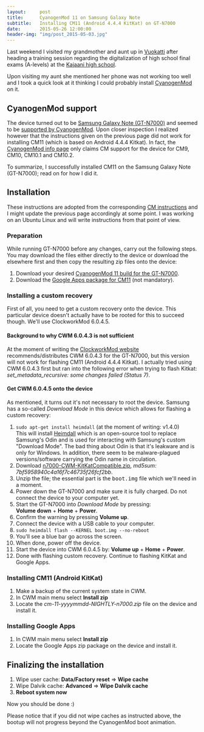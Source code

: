 ```yaml
---
layout:     post
title:      CyanogenMod 11 on Samsung Galaxy Note
subtitle:   Installing CM11 (Android 4.4.4 KitKat) on GT-N7000
date:       2015-05-26 12:00:00
header-img: "img/post_2015-05-03.jpg"
---
```


Last weekend I visited my grandmother and aunt up in [Vuokatti][vuokatti] after heading a training session regarding the digitalization of high school final exams (A-levels) at the [Kajaani high school][kajaani-hs].

Upon visiting my aunt she mentioned her phone was not working too well and I took a quick look at it thinking I could probably install [CyanogenMod][cm] on it.

## CyanogenMod support

The device turned out to be [Samsung Galaxy Note (GT-N7000)][gt-n7000] and seemed to be [supported by CyanogenMod][cm-support]. Upon closer inspection I realized however that the instructions given on the previous page did not work for installing CM11 (which is based on Android 4.4.4 Kitkat). In fact, the [CyanogenMod info page][cm-n7000-info] only claims CM support for the device for CM9, CM10, CM10.1 and CM10.2.

To summarize, I successfully installed CM11 on the Samsung Galaxy Note (GT-N7000); read on for how I did it.

## Installation

These instructions are adopted from the corresponding [CM instructions][cm-support] and I might update the previous page accordingly at some point. I was working on an Ubuntu Linux and will write instructions from that point of view.

### Preparation

While running GT-N7000 before any changes, carry out the following steps. You may download the files either directly to the device or download the elsewhere first and then copy the resulting zip files onto the device:

1. Download your desired [CyanogenMod 11 build for the GT-N7000][download].
3. Download the [Google Apps package for CM11][apps] (not mandatory).

### Installing a custom recovery

First of all, you need to get a custom recovery onto the device. This particular device doesn't actually have to be rooted for this to succeed though. We'll use ClockworkMod 6.0.4.5.

#### Background to why CWM 6.0.4.3 is not sufficient

At the moment of writing the [ClockworkMod website][cwm] recommends/distributes CWM 6.0.4.3 for the GT-N7000, but this version will not work for flashing CM11 (Android 4.4.4 Kitkat). I actually tried using CWM 6.0.4.3 first but ran into the following error when trying to flash Kitkat: *set_metadata_recursive: some changes failed (Status 7)*.

#### Get CWM 6.0.4.5 onto the device

As mentioned, it turns out it's not necessary to root the device. Samsung has a so-called *Download Mode* in this device which allows for flashing a custom recovery:

1. `sudo apt-get install heimdall` (at the moment of writing: v1.4.0)<br/>This will install [Heimdall][heimdall] which is an open-source tool to replace Samsung's Odin and is used for interacting with Samsung's custom "Download Mode". The bad thing about Odin is that it's leakware and is only for Windows. In addition, there seem to be malware-plagued versions/software carrying the Odin name in circulation.
2. Download [n7000-CWM-KitKatCompatible.zip][cwm-n7000], *md5sum: 7bf5958940c4a16f7c46735f26fcf2bb*.
2. Unzip the file; the essential part is the <kbd>boot.img</kbd> file which we'll need in a moment.
3. Power down the GT-N7000 and make sure it is fully charged. Do not connect the device to your computer yet.
4. Start the GT-N7000 into *Download Mode* by pressing:<br>**Volume down** + **Home** + **Power**.
5. Confirm the warning by pressing **Volume up**.
6. Connect the device with a USB cable to your computer.
7. `sudo heimdall flash --KERNEL boot.img --no-reboot`
8. You'll see a blue bar go across the screen.
9. When done, power off the device.
10. Start the device into CWM 6.0.4.5 by: **Volume up** + **Home** + **Power**.
11. Done with flashing custom recovery. Continue to flashing KitKat and Google Apps.

### Installing CM11 (Android KitKat)

1. Make a backup of the current system state in CWM.
2. In CWM main menu select **Install zip**
3. Locate the *cm-11-yyyymmdd-NIGHTLY-n7000.zip* file on the device and install it.

### Installing Google Apps

1. In CWM main menu select **Install zip**
2. Locate the Google Apps zip package on the device and install it.

## Finalizing the installation

1. Wipe user cache: **Data/Factory reset** => **Wipe cache**
2. Wipe Dalvik cache: **Advanced** => **Wipe Dalvik cache**
3. **Reboot system now**

Now you should be done :)

Please notice that if you did not wipe caches as instructed above, the bootup will not progress beyond the CyanogenMod boot animation.


[vuokatti]: https://www.google.fi/maps/place/88610+Vuokatti/@64.1457763,28.268999,5z/data=!4m2!3m1!1s0x4682f16866c1ee3f:0x0a0146d8a395b970
[kajaani-hs]: http://www.kajaaninlukio.fi/
[cm]: http://en.wikipedia.org/wiki/CyanogenMod
[gt-n7000]: http://www.gsmarena.com/samsung_galaxy_note_n7000-4135.php
[cm-support]: http://wiki.cyanogenmod.org/w/Install_CM_for_n7000
[cm-n7000-info]: http://wiki.cyanogenmod.org/w/N7000_Info
[heimdall]: http://glassechidna.com.au/heimdall/
[cwm]: http://clockworkmod.com/rommanager
[cwm-n7000]: /files/n7000-CWM-KitKatCompatible.zip
[download]: https://download.cyanogenmod.org/?device=n7000
[apps]: http://wiki.cyanogenmod.org/w/Google_Apps